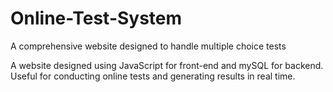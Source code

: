 # Online-Test-System
A comprehensive website designed to handle multiple choice tests 

A website designed using JavaScript for front-end and mySQL for backend. Useful for conducting online tests and generating results in real time.

